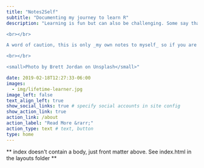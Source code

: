 ```yaml
---
title: "Notes2Self"
subtitle: "Documenting my journey to learn R"
description: "Learning is fun but can also be challenging. Some say that you learn better when you try to explain things to others (even if  “others” is your future self). So, here I am. 

<br></br>

A word of caution, this is only _my own notes to myself_ so if you are looking for in-depth knowledge by an official R superhero, this is  probably not what you are looking for.

<br></br>

<small>Photo by Brett Jordan on Unsplash</small>"

date: 2019-02-18T12:27:33-06:00
images:
  - img/lifetime-learner.jpg
image_left: false
text_align_left: true
show_social_links: true # specify social accounts in site config
show_action_link: true
action_link: /about
action_label: "Read More &rarr;"
action_type: text # text, button
type: home
---
```


\*\* index doesn't contain a body, just front matter above. See index.html in the layouts folder \*\*


